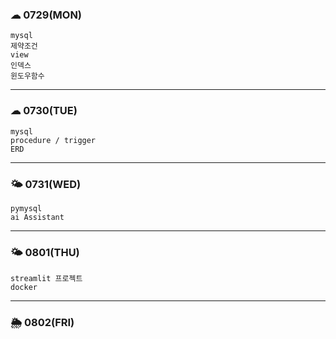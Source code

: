 
### ☁ 0729(MON)
	mysql
	제약조건
	view
	인덱스
	윈도우함수
---

### ☁ 0730(TUE)
	mysql 
	procedure / trigger 
	ERD
---

### 🌤 0731(WED)
	pymysql
	ai Assistant

---

### 🌤 0801(THU)
	streamlit 프로젝트
	docker

---

### 🌦 0802(FRI)

